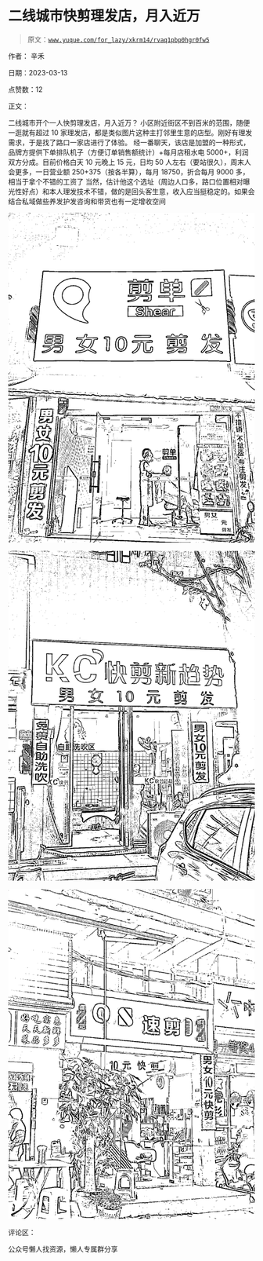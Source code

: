 # 二线城市快剪理发店，月入近万

> 原文：[`www.yuque.com/for_lazy/xkrm14/rvaq1pbp0hgr0fw5`](https://www.yuque.com/for_lazy/xkrm14/rvaq1pbp0hgr0fw5)

作者： 辛禾

日期：2023-03-13

点赞数：12

正文：

二线城市开个一人快剪理发店，月入近万？ 小区附近街区不到百米的范围，随便一逛就有超过 10 家理发店，都是类似图片这种主打邻里生意的店型。刚好有理发需求，于是找了路口一家店进行了体验。 经一番聊天，该店是加盟的一种形式，品牌方提供下单排队机子（方便订单销售额统计）+每月店租水电 5000+，利润双方分成。目前价格白天 10 元晚上 15 元，日均 50 人左右（要站很久），周末人会更多，一日营业额 250+375（按各半算），每月 18750，折合每月 9000 多，相当于拿个不错的工资了 当然，估计他这个选址（周边人口多，路口位置相对曝光性好点）和本人理发技术不错，做的是回头客生意，收入应当挺稳定的。如果会结合私域做些养发护发咨询和带货也有一定增收空间

![](img/e07226cd98ac5b6b4c068e95235c9444.png)  

![](img/4bd2afdcac2f747c2b9aa2a618cae96a.png)  

![](img/d555b1ab57d9424bc31733609dac5d49.png)  

评论区：

公众号懒人找资源，懒人专属群分享

